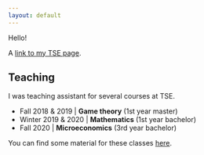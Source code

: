 ```yaml
---
layout: default
---
```


Hello!

A [link to my TSE page](https://www.tse-fr.eu/fr/people/antoine-jacquet).



## Teaching

I was teaching assistant for several courses at TSE.

- Fall 2018 & 2019 \| **Game theory** (1st year master)
- Winter 2019 & 2020 \| **Mathematics** (1st year bachelor)
- Fall 2020 \| **Microeconomics** (3rd year bachelor)

You can find some material for these classes [here](pages/teaching.html).

